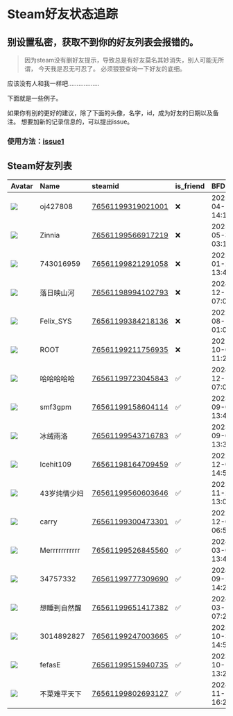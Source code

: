 # Steam好友状态追踪
## 别设置私密，获取不到你的好友列表会报错的。

> 因为steam没有删好友提示，导致总是有好友莫名其妙消失，别人可能无所谓，
> 今天我是忍无可忍了。 必须狠狠查询一下好友的底细。

应该没有人和我一样吧………………

下面就是一些例子。

如果你有别的更好的建议，除了下面的头像，名字，id，成为好友的日期以及备注。 想要加新的记录信息的，可以提出issue。

### 使用方法：[issue1](https://github.com/systemannounce/SteamFriends/issues/1)

## Steam好友列表

| Avatar                                                                            | Name          | steamid                                                                     | is_friend   | BFD                 | Remark   | removed_time        |
|:----------------------------------------------------------------------------------|:--------------|:----------------------------------------------------------------------------|:------------|:--------------------|:---------|:--------------------|
| ![](https://avatars.steamstatic.com/fef49e7fa7e1997310d705b2a6158ff8dc1cdfeb.jpg) | oj427808      | [76561199319021001](https://steamcommunity.com/profiles/76561199319021001/) | ❌           | 2025-04-19 14:18:24 |          | 2025-06-09 09:50:13 |
| ![](https://avatars.steamstatic.com/0dd7e3827aa57b082718cb7e34b8b52d40c868be.jpg) | Zinnia        | [76561199566917219](https://steamcommunity.com/profiles/76561199566917219/) | ❌           | 2025-05-30 03:10:16 |          | 2025-06-09 09:50:13 |
| ![](https://avatars.steamstatic.com/fef49e7fa7e1997310d705b2a6158ff8dc1cdfeb.jpg) | 743016959     | [76561199821291058](https://steamcommunity.com/profiles/76561199821291058/) | ❌           | 2025-01-26 13:47:14 |          | 2025-03-09 09:14:29 |
| ![](https://avatars.steamstatic.com/fef49e7fa7e1997310d705b2a6158ff8dc1cdfeb.jpg) | 落日映山河         | [76561198994102793](https://steamcommunity.com/profiles/76561198994102793/) | ❌           | 2024-12-19 07:08:51 |          | 2024-12-26 10:42:51 |
| ![](https://avatars.steamstatic.com/d41abd4be0b3769e1919802da758591a11639b13.jpg) | Felix_SYS     | [76561199384218136](https://steamcommunity.com/profiles/76561199384218136/) | ❌           | 2022-08-14 01:06:38 |          | 2024-11-25 20:25:51 |
| ![](https://avatars.steamstatic.com/ef15d4fa577672454e11c4dc5fbfa9fc71722ede.jpg) | ROOT          | [76561199211756935](https://steamcommunity.com/profiles/76561199211756935/) | ❌           | 2021-10-02 11:23:03 |          | 2024-11-25 20:25:51 |
| ![](https://avatars.steamstatic.com/b5504f98f68305127514d2dbbb3145b1de9f26af.jpg) | 哈哈哈哈哈         | [76561199723045843](https://steamcommunity.com/profiles/76561199723045843/) | ✅           | 2024-12-11 07:07:06 |          |                     |
| ![](https://avatars.steamstatic.com/fef49e7fa7e1997310d705b2a6158ff8dc1cdfeb.jpg) | smf3gpm       | [76561199158604114](https://steamcommunity.com/profiles/76561199158604114/) | ✅           | 2023-09-08 13:48:05 |          |                     |
| ![](https://avatars.steamstatic.com/0e96fd1da4c91017a7c1de980d6361b139e6831d.jpg) | 冰绒雨洛          | [76561199543716783](https://steamcommunity.com/profiles/76561199543716783/) | ✅           | 2023-09-08 13:32:47 |          |                     |
| ![](https://avatars.steamstatic.com/b7ee6ec5cfccf41110445d4164d7a5a8c16d4ba5.jpg) | Icehit109     | [76561198164709459](https://steamcommunity.com/profiles/76561198164709459/) | ✅           | 2022-12-02 14:55:00 |          |                     |
| ![](https://avatars.steamstatic.com/53f0b9266bb33fead29956dff728d94c6dc62247.jpg) | 43岁纯情少妇       | [76561199560603646](https://steamcommunity.com/profiles/76561199560603646/) | ✅           | 2023-11-20 13:07:53 |          |                     |
| ![](https://avatars.steamstatic.com/44b65fa70c3df3819aa00d7b9cb13a40ac7cc2dc.jpg) | carry         | [76561199300473301](https://steamcommunity.com/profiles/76561199300473301/) | ✅           | 2022-12-02 06:54:51 |          |                     |
| ![](https://avatars.steamstatic.com/bda885ca17531524ff1e94894352e41a0950696d.jpg) | Merrrrrrrrrrr | [76561199526845560](https://steamcommunity.com/profiles/76561199526845560/) | ✅           | 2024-03-03 13:46:55 |          |                     |
| ![](https://avatars.steamstatic.com/fef49e7fa7e1997310d705b2a6158ff8dc1cdfeb.jpg) | 34757332      | [76561199777309690](https://steamcommunity.com/profiles/76561199777309690/) | ✅           | 2024-09-21 14:25:31 |          |                     |
| ![](https://avatars.steamstatic.com/ab298eff8f51c11408472588d1f40d3e940dd18a.jpg) | 想睡到自然醒        | [76561199651417382](https://steamcommunity.com/profiles/76561199651417382/) | ✅           | 2024-03-16 07:20:12 |          |                     |
| ![](https://avatars.steamstatic.com/fef49e7fa7e1997310d705b2a6158ff8dc1cdfeb.jpg) | 3014892827    | [76561199247003665](https://steamcommunity.com/profiles/76561199247003665/) | ✅           | 2023-10-30 14:54:24 |          |                     |
| ![](https://avatars.steamstatic.com/eaf9208f515b2ddb490f1f02d1e993c6e50d14eb.jpg) | fefasE        | [76561199515940735](https://steamcommunity.com/profiles/76561199515940735/) | ✅           | 2023-10-18 13:28:40 |          |                     |
| ![](https://avatars.steamstatic.com/f678dc04772ea740fb418170248c8ba7e89a4dbd.jpg) | 不菜难平天下        | [76561199802693127](https://steamcommunity.com/profiles/76561199802693127/) | ✅           | 2024-11-11 16:29:15 |          |                     |